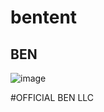 # bentent

## BEN

![image](https://github.com/BententLTD/bentent/blob/main/benacity.png)


#OFFICIAL BEN LLC
